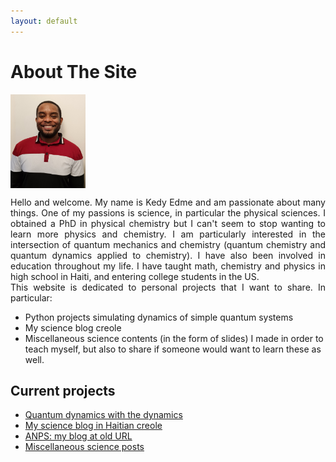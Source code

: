 ```yaml
---
layout: default
---
```

# About The Site

<div align="justify">
<img align="center" width="120" height="150" src="me.jpg">

Hello and welcome. My name is Kedy Edme and 
am passionate about many things. One of my passions is science, 
in particular the physical sciences. I obtained a PhD in physical chemistry
but I can't seem to stop wanting to learn more physics and chemistry. 
I am particularly interested in the intersection of quantum mechanics
and chemistry (quantum chemistry and quantum dynamics
applied to chemistry). I have also been involved in education throughout my life. 
I have taught math, chemistry and physics in high school in Haiti, 
and entering college students in the US.  
This website is dedicated to personal projects that I want to share.
In particular:  
 </div> 

- Python projects simulating dynamics of simple quantum systems  
- My science blog creole  
- Miscellaneous science contents (in the form of slides) I made in order to teach myself,
but also to share if someone would want to learn these as well.  



## Current projects

- [Quantum dynamics with the dynamics](/projects/quantumdynamics/QDWD_intro.md)
- [My science blog in Haitian creole](/projects/ANPS/posts/Akey.md)
- [ANPS: my blog at old URL](https://anps.space/)
- [Miscellaneous science posts](/projects/Miscellaneous/miscellaneous.md)

